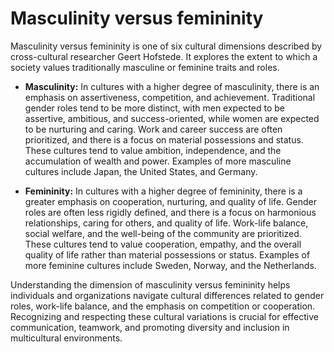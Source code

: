 # Masculinity versus femininity

Masculinity versus femininity is one of six cultural dimensions described by cross-cultural researcher Geert Hofstede. It explores the extent to which a society values traditionally masculine or feminine traits and roles.

* **Masculinity:** In cultures with a higher degree of masculinity, there is an emphasis on assertiveness, competition, and achievement. Traditional gender roles tend to be more distinct, with men expected to be assertive, ambitious, and success-oriented, while women are expected to be nurturing and caring. Work and career success are often prioritized, and there is a focus on material possessions and status. These cultures tend to value ambition, independence, and the accumulation of wealth and power. Examples of more masculine cultures include Japan, the United States, and Germany.

* **Femininity:** In cultures with a higher degree of femininity, there is a greater emphasis on cooperation, nurturing, and quality of life. Gender roles are often less rigidly defined, and there is a focus on harmonious relationships, caring for others, and quality of life. Work-life balance, social welfare, and the well-being of the community are prioritized. These cultures tend to value cooperation, empathy, and the overall quality of life rather than material possessions or status. Examples of more feminine cultures include Sweden, Norway, and the Netherlands.

Understanding the dimension of masculinity versus femininity helps individuals and organizations navigate cultural differences related to gender roles, work-life balance, and the emphasis on competition or cooperation. Recognizing and respecting these cultural variations is crucial for effective communication, teamwork, and promoting diversity and inclusion in multicultural environments.
